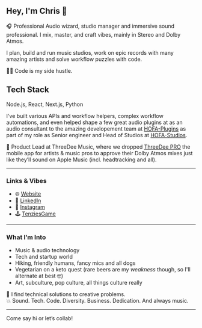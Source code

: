 ## Hey, I'm Chris 👋

🎧 Professional Audio wizard, studio manager and immersive sound professional. I mix, master, and craft vibes, mainly in Stereo and Dolby Atmos.

I plan, build and run music studios, work on epic records with many amazing artists and solve workflow puzzles with code.

👨‍💻 Code is my side hustle.

## Tech Stack
Node.js, React, Next.js, Python

I've built various APIs and workflow helpers, complex workflow automations, and even helped shape a few great audio plugins at  as an audio consultant to the amazing developement team at [HOFA-Plugins](https://hofa-plugins.de/) as part of my role as Senior engineer and Head of Studios at [HOFA-Studios](https://hofa-studios.de/).

🚀 Product Lead at ThreeDee Music, where we dropped [ThreeDee PRO](https://apps.apple.com/at/app/threedee-pro/id1584653537) the mobile app for artists & music pros to approve their Dolby Atmos mixes just like they’ll sound on Apple Music (incl. headtracking and all).

---

### Links & Vibes
- 🌐 [Website](https://www.christoph-thiers.de/)
- 💼 [LinkedIn](https://www.linkedin.com/in/christophthiers/)
- 📸 [Instagram](https://www.instagram.com/christoph_thiers/)
- 🕹️ [TenziesGame](https://github.com/Christoph-Thiers/TenziesGame)

---

### What I’m Into
- Music & audio technology
- Tech and startup world
- Hiking, friendly humans, fancy mics and all dogs
- Vegetarian on a keto quest (rare beers are my *weakness* though, so I'll alternate at best 🤓)
- Art, subculture, pop culture, all things culture really

🧩 I find technical solutions to creative problems.  
💥 Sound. Tech. Code. Diversity. Business. Dedication. And always music.

---

Come say hi or let’s collab!
